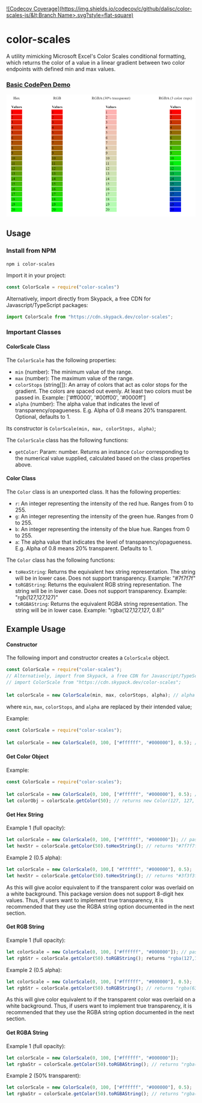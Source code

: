 [![Codecov Coverage](https://img.shields.io/codecov/c/github/dalisc/color-scales-js/&lt;Branch Name>.svg?style=flat-square)](https://codecov.io/gh/dalisc/color-scales-js/)


# color-scales
A utility mimicking Microsoft Excel's Color Scales conditional formatting, which returns the color of a value in a linear gradient between two color endpoints with defined min and max values.

### [Basic CodePen Demo](https://codepen.io/dalisc/pen/yLVXoeR)

<img src="img/color-scales-demo-img.PNG" alt="Screenshot of CodePen demo" width="700"/>

## Usage

### Install from NPM

```
npm i color-scales
```
Import it in your project:
```ts
const ColorScale = require("color-scales")
```

Alternatively, import directly from Skypack, a free CDN for Javascript/TypeScript packages:

```ts
import ColorScale from "https://cdn.skypack.dev/color-scales";
```

### Important Classes

#### ColorScale Class

The `ColorScale` has the following properties:

- `min` (number): The minimum value of the range.
- `max` (number): The maximum value of the range.
- `colorStops` (string[]): An array of colors that act as color stops for the gradient. The colors are spaced out evenly. At least two colors must be passed in. Example: ['#ff0000', '#00ff00', '#0000ff']
- `alpha` (number): The alpha value that indicates the level of transparency/opagueness. E.g. Alpha of 0.8 means 20% transparent. Optional, defaults to 1.

Its constructor is `ColorScale(min, max, colorStops, alpha)`;

The `ColorScale` class has the following functions:

- `getColor`: Param: number. Returns an instance `Color` corresponding to the numerical value supplied, calculated based on the class properties above.

#### Color Class

The `Color` class is an unexported class. It has the following properties:

- `r`: An integer representing the intensity of the red hue. Ranges from 0 to 255.
- `g`: An integer representing the intensity of the green hue. Ranges from 0 to 255.
- `b`: An integer representing the intensity of the blue hue. Ranges from 0 to 255.
- `a`: The alpha value that indicates the level of transparency/opagueness. E.g. Alpha of 0.8 means 20% transparent. Defaults to 1.

The `Color` class has the following functions:

- `toHexString`: Returns the equivalent hex string representation. The string will be in lower case. Does not support transparency. Example: "#7f7f7f"
- `toRGBString`: Returns the equivalent RGB string representation. The string will be in lower case. Does not support transparency. Example: "rgb(127,127,127)"
- `toRGBAString`: Returns the equivalent RGBA string representation. The string will be in lower case. Example: "rgba(127,127,127, 0.8)"

## Example Usage

#### Constructor

The following import and constructor creates a `ColorScale` object.

``` ts
const ColorScale = require("color-scales");
// Alternatively, import from Skypack, a free CDN for Javascript/TypeScript packages:
// import ColorScale from "https://cdn.skypack.dev/color-scales";

let colorScale = new ColorScale(min, max, colorStops, alpha); // alpha is optional. defaults to 1
 ```

where `min`, `max`, `colorStops`, and `alpha` are replaced by their intended value;

Example:

```ts
const ColorScale = require("color-scales");

let colorScale = new ColorScale(0, 100, ["#ffffff", "#000000"], 0.5); // white to black from 0 to 100 with 50% transparency
```

#### Get Color Object

Example:

```ts
const ColorScale = require("color-scales");

let colorScale = new ColorScale(0, 100, ["#ffffff", "#000000"], 0.5); // red to green from 0 to 100
let colorObj = colorScale.getColor(50); // returns new Color(127, 127, 127, 0.5)
```

#### Get Hex String

Example 1 (full opacity):
```ts
let colorScale = new ColorScale(0, 100, ["#ffffff", "#000000"]); // passing in no alpha value defaults it to 1
let hexStr = colorScale.getColor(50).toHexString(); // returns "#7f7f7f"
```


Example 2 (0.5 alpha):
```ts
let colorScale = new ColorScale(0, 100,[ "#ffffff", "#000000"], 0.5);
let hexStr = colorScale.getColor(50).toHexString(); // returns "#3f3f3f"
```


As this will give acolor  equivalent to if the transparent color was overlaid on a white background. This package version does not support 8-digit hex values. Thus, if users want to implement true transparency, it is recommended that they use the RGBA string option documented in the next section.


#### Get RGB String

Example 1 (full opacity):
```ts
let colorScale = new ColorScale(0, 100, ["#ffffff", "#000000"]); // passing in no alpha value defaults it to 1
let rgbStr = colorScale.getColor(50).toRGBString(); returns "rgba(127,127,127)"
```


Example 2 (0.5 alpha):
```ts
let colorScale = new ColorScale(0, 100, ["#ffffff", "#000000"], 0.5);
let rgbStr = colorScale.getColor(50).toRGBString(); // returns "rgba(63,63,63)"
```

As this will give color equivalent to if the transparent color was overlaid on a white background. Thus, if users want to implement true transparency, it is recommended that they use the RGBA string option documented in the next section.


#### Get RGBA String

Example 1 (full opacity):
```ts
let colorScale = new ColorScale(0, 100, ["#ffffff", "#000000"]);
let rgbaStr = colorScale.getColor(50).toRGBAString(); // returns "rgba(127,127,127)"
```

Example 2 (50% transparent):

```ts
let colorScale = new ColorScale(0, 100, ["#ffffff", "#000000"], 0.5);
let rgbaStr = colorScale.getColor(50).toRGBAString(); // returns "rgba(127,127,127, 0.5)"
```

